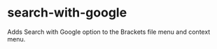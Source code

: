 search-with-google
==================

Adds Search with Google option to the Brackets file menu and context menu.
